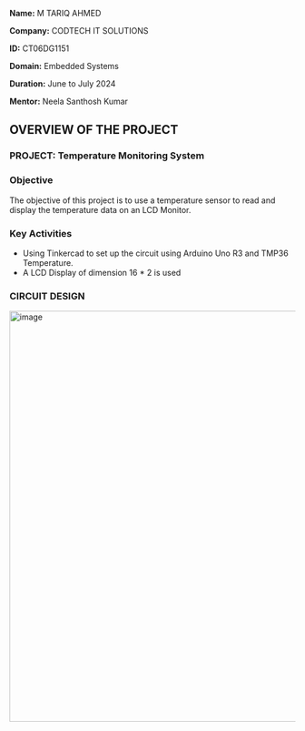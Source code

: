 **Name:** M TARIQ AHMED

**Company:** CODTECH IT SOLUTIONS

**ID:** CT06DG1151

**Domain:** Embedded Systems

**Duration:** June to July 2024

**Mentor:** Neela Santhosh Kumar

## OVERVIEW OF THE PROJECT

### PROJECT: Temperature Monitoring System

### Objective
The objective of this project is to use a temperature sensor to read and display the temperature data on an LCD Monitor.

### Key Activities 
-  Using Tinkercad to set up the circuit using Arduino Uno R3 and TMP36 Temperature.
-  A LCD Display of dimension 16 * 2 is used   
  
### CIRCUIT DESIGN

<img width="1061" height="722" alt="image" src="https://github.com/user-attachments/assets/6af9c77a-0be4-42e3-aa16-b33b5db833d2" />


